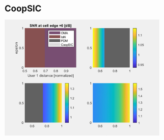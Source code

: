 # CoopSIC


![alt text](https://github.com/SergioLavao/CoopSIC/blob/MultipleTechniques/CoopSIC%20Results/SICvsOthers/AnimatedCapacity.gif?raw=true)
